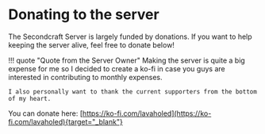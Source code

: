 # Donating to the server

The Secondcraft Server is largely funded by donations.
If you want to help keeping the server alive, feel free to donate below!

!!! quote "Quote from the Server Owner"
    Making the server is quite a big expense for me so I decided to create a ko-fi in case you guys are interested in contributing to monthly expenses.

    I also personally want to thank the current supporters from the bottom of my heart. 

You can donate here: [https://ko-fi.com/lavaholed](https://ko-fi.com/lavaholed){target="_blank"}
